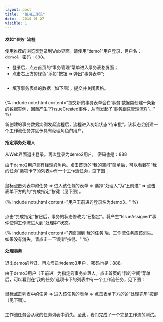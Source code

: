```yaml
---
layout: post
title:  "使用工作流"
date:   2018-03-27
visible: 1
---
```


#### 发起“事务”流程

使用推荐的浏览器登录到Web界面。请使用“demo1”用户登录，用户名：demo1，密码：888。

* 登录后，点击首页的“事务管理”菜单进入事务表格界面；
* 点击右上方的绿色“添加”按钮 => 弹出“事务表单”;

<img src="{{'/assets/img/2018-3-27-点击添加事务按键.png' | prepend: site.baseurl }}" alt="">

* 填写事务表单的数据（如下图），提交并关闭表格。

<img src="{{'/assets/img/2018-3-27-点击添加事务按键.png' | prepend: site.baseurl }}" alt="">

{% include note.html content="提交新的事务表单会在‘事务’数据类创建一条新的数据实例，因而产生了IssueCreated事件，从而发起了‘事务跟踪管理流程’。" %}

新创建的事务数据实例发起流程后，流程进入初始状态“待审批”。该状态会创建一个工作流任务并赋予具有经理角色的用户。

#### 指定事务处理人

从Web界面退出登录。再次登录为demo2用户， 密码也是：888.

由于demo2用户具有经理的角色。点击首页的“我的空间”菜单后，可以看到在“我的任务”选项卡下的列表中有一个工作流任务，见下图：

<img src="{{'/assets/img/2018-3-27-审批事务任务.png' | prepend: site.baseurl }}" alt="">

鼠标点击列表中的任务 => 进入该任务的表单 => 选择“处理人”为“王前进” => 点击表单下方的的“完成指定”按键（见下图）。

{% include note.html content="用户王前进的登录名为demo3。" %}

<img src="{{'/assets/img/2018-3-27-完成指定任务.png' | prepend: site.baseurl }}" alt="">

点击“完成指定”按钮后，事务的状态修改为“已指定”。将产生“IssueAssigned”事件使得工作流进入到“处理中”状态。

{% include note.html content="界面回到‘我的任务’后，工作流任务应该消失。如果没有消失，请点击一下‘刷新’按键。" %}

#### 处理事务

退出demo的登录，再次登录为demo3用户， 密码也是：888。

由于demo3用户（王前进）为指定的事务处理人。点击首页的“我的空间”菜单后，可以看到在“我的任务”选项卡下的列表中有一个工作流任务，见下图：

<img src="{{'/assets/img/2018-3-27-处理事务任务.png' | prepend: site.baseurl }}" alt="">

鼠标点击列表中的任务 => 进入该任务的表单 => 点击表单下方的的“处理完毕”按键（见下图）。

<img src="{{'/assets/img/2018-3-27-处理完毕任务.png' | prepend: site.baseurl }}" alt="">

工作流任务会从我的任务列表中消失。至此，我们完成了一个完整工作流的测试。

